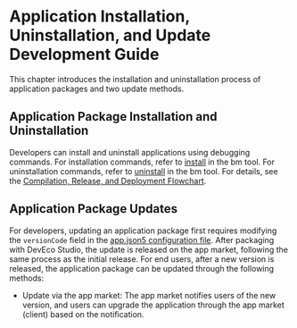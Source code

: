 # Application Installation, Uninstallation, and Update Development Guide

This chapter introduces the installation and uninstallation process of application packages and two update methods.

## Application Package Installation and Uninstallation

Developers can install and uninstall applications using debugging commands. For installation commands, refer to [install](../../tools/cj-bm-tool.md#installation-command-install) in the bm tool. For uninstallation commands, refer to [uninstall](../../tools/cj-bm-tool.md#uninstallation-command-uninstall) in the bm tool. For details, see the [Compilation, Release, and Deployment Flowchart](./application-package-structure-stage.md#release-package-structure).

## Application Package Updates

For developers, updating an application package first requires modifying the `versionCode` field in the [app.json5 configuration file](./app-configuration-file.md#appjson5-configuration-file). After packaging with DevEco Studio, the update is released on the app market, following the same process as the initial release. For end users, after a new version is released, the application package can be updated through the following methods:

- Update via the app market: The app market notifies users of the new version, and users can upgrade the application through the app market (client) based on the notification.
